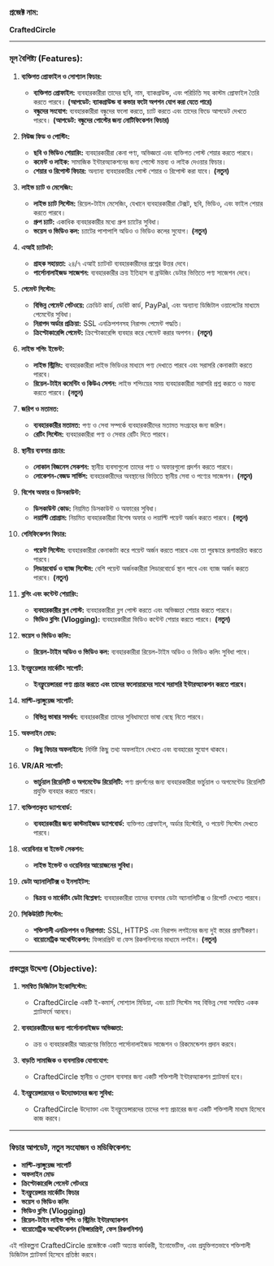 ### **প্রজেক্ট নাম:**  
**CraftedCircle**

---

### **মূল বৈশিষ্ট্য (Features):**

1. **ব্যক্তিগত প্রোফাইল ও সোশ্যাল ফিচার:**
   - **ব্যক্তিগত প্রোফাইল:** ব্যবহারকারীরা তাদের ছবি, নাম, ব্যাকগ্রাউন্ড, এবং পরিচিতি সহ কাস্টম প্রোফাইল তৈরি করতে পারবে। **(আপডেট: ব্যাকগ্রাউন্ড বা কভার ফটো অপশন যোগ করা যেতে পারে)**
   - **বন্ধুদের সংযোগ:** ব্যবহারকারীরা বন্ধুদের ফলো করতে, চ্যাট করতে এবং তাদের ফিডে আপডেট দেখতে পারবে। **(আপডেট: বন্ধুদের পোস্টের জন্য নোটিফিকেশন ফিচার)**

2. **নিউজ ফিড ও পোস্টিং:**
   - **ছবি ও ভিডিও শেয়ারিং:** ব্যবহারকারীরা কেনা পণ্য, অভিজ্ঞতা এবং ব্যক্তিগত পোস্ট শেয়ার করতে পারবে। 
   - **কমেন্ট ও লাইক:** সামাজিক ইন্টারঅ্যাকশনের জন্য পোস্টে মন্তব্য ও লাইক দেওয়ার ফিচার।
   - **শেয়ার ও রিপোস্ট ফিচার:** অন্যান্য ব্যবহারকারীর পোস্ট শেয়ার ও রিপোস্ট করা যাবে। **(নতুন)**

3. **লাইভ চ্যাট ও মেসেজিং:**
   - **লাইভ চ্যাট সিস্টেম:** রিয়েল-টাইম মেসেজিং, যেখানে ব্যবহারকারীরা টেক্সট, ছবি, ভিডিও, এবং ফাইল শেয়ার করতে পারবে।
   - **গ্রুপ চ্যাট:** একাধিক ব্যবহারকারীর মধ্যে গ্রুপ চ্যাটের সুবিধা।
   - **ভয়েস ও ভিডিও কল:** চ্যাটের পাশাপাশি অডিও ও ভিডিও কলের সুযোগ। **(নতুন)**

4. **এআই চ্যাটবট:**
   - **গ্রাহক সহায়তা:** ২৪/৭ এআই চ্যাটবট ব্যবহারকারীদের প্রশ্নের উত্তর দেবে।
   - **পার্সোনালাইজড সাজেশন:** ব্যবহারকারীর ক্রয় ইতিহাস বা ব্রাউজিং ডেটার ভিত্তিতে পণ্য সাজেশন দেবে।

5. **পেমেন্ট সিস্টেম:**
   - **বিভিন্ন পেমেন্ট গেটওয়ে:** ক্রেডিট কার্ড, ডেবিট কার্ড, PayPal, এবং অন্যান্য ডিজিটাল ওয়ালেটের মাধ্যমে পেমেন্টের সুবিধা।
   - **নিরাপদ অর্ডার প্রক্রিয়া:** SSL এনক্রিপশনসহ নিরাপদ পেমেন্ট পদ্ধতি।
   - **ক্রিপ্টোকারেন্সি পেমেন্ট:** ক্রিপ্টোকারেন্সি ব্যবহার করে পেমেন্ট করার অপশন। **(নতুন)**

6. **লাইভ শপিং ইভেন্ট:**
   - **লাইভ স্ট্রিমিং:** ব্যবহারকারীরা লাইভ ভিডিওর মাধ্যমে পণ্য দেখাতে পারবে এবং সরাসরি কেনাকাটা করতে পারবে।
   - **রিয়েল-টাইম কমেন্টিং ও কিউএ সেশন:** লাইভ শপিংয়ের সময় ব্যবহারকারীরা সরাসরি প্রশ্ন করতে ও মন্তব্য করতে পারবে। **(নতুন)**

7. **জরিপ ও মতামত:**
   - **ব্যবহারকারীর মতামত:** পণ্য ও সেবা সম্পর্কে ব্যবহারকারীদের মতামত সংগ্রহের জন্য জরিপ।
   - **রেটিং সিস্টেম:** ব্যবহারকারীরা পণ্য ও সেবার রেটিং দিতে পারবে।

8. **স্থানীয় ব্যবসার প্রচার:**
   - **লোকাল বিজনেস সেকশন:** স্থানীয় ব্যবসাগুলো তাদের পণ্য ও অফারগুলো প্রদর্শন করতে পারবে। 
   - **লোকেশন-বেজড সার্ভিস:** ব্যবহারকারীদের অবস্থানের ভিত্তিতে স্থানীয় সেবা ও পণ্যের সাজেশন। **(নতুন)**

9. **বিশেষ অফার ও ডিসকাউন্ট:**
   - **ডিসকাউন্ট কোড:** নিয়মিত ডিসকাউন্ট ও অফারের সুবিধা।
   - **লয়াল্টি প্রোগ্রাম:** নিয়মিত ব্যবহারকারীরা বিশেষ অফার ও লয়াল্টি পয়েন্ট অর্জন করতে পারবে। **(নতুন)**

10. **গেমিফিকেশন ফিচার:**
    - **পয়েন্ট সিস্টেম:** ব্যবহারকারীরা কেনাকাটা করে পয়েন্ট অর্জন করতে পারবে এবং তা পুরস্কারে রূপান্তরিত করতে পারবে।
    - **লিডারবোর্ড ও ব্যাজ সিস্টেম:** বেশি পয়েন্ট অর্জনকারীরা লিডারবোর্ডে স্থান পাবে এবং ব্যাজ অর্জন করতে পারবে। **(নতুন)**

11. **ব্লগিং এবং কন্টেন্ট শেয়ারিং:**
    - **ব্যবহারকারীর ব্লগ পোস্ট:** ব্যবহারকারীরা ব্লগ পোস্ট করতে এবং অভিজ্ঞতা শেয়ার করতে পারবে।
    - **ভিডিও ব্লগিং (Vlogging):** ব্যবহারকারীরা ভিডিও কন্টেন্ট শেয়ার করতে পারবে। **(নতুন)**

12. **ভয়েস ও ভিডিও কলিং:**
    - **রিয়েল-টাইম অডিও ও ভিডিও কল:** ব্যবহারকারীরা রিয়েল-টাইম অডিও ও ভিডিও কলিং সুবিধা পাবে।

13. **ইনফ্লুয়েন্সার মার্কেটিং সাপোর্ট:**
    - **ইনফ্লুয়েন্সাররা পণ্য প্রচার করতে এবং তাদের ফলোয়ারদের সাথে সরাসরি ইন্টারঅ্যাকশন করতে পারবে।**

14. **মাল্টি-ল্যাঙ্গুয়েজ সাপোর্ট:**
    - **বিভিন্ন ভাষার সমর্থন:** ব্যবহারকারীরা তাদের সুবিধামতো ভাষা বেছে নিতে পারবে।

15. **অফলাইন মোড:**
    - **কিছু ফিচার অফলাইনে:** নির্দিষ্ট কিছু তথ্য অফলাইনে দেখতে এবং ব্যবহারের সুযোগ থাকবে।

16. **VR/AR সাপোর্ট:**
    - **ভার্চুয়াল রিয়েলিটি ও অগমেন্টেড রিয়েলিটি:** পণ্য প্রদর্শনের জন্য ব্যবহারকারীরা ভার্চুয়াল ও অগমেন্টেড রিয়েলিটি প্রযুক্তি ব্যবহার করতে পারবে।

17. **ব্যক্তিগতকৃত ড্যাশবোর্ড:**
    - **ব্যবহারকারীর জন্য কাস্টমাইজড ড্যাশবোর্ড:** ব্যক্তিগত প্রোফাইল, অর্ডার হিস্টোরি, ও পয়েন্ট সিস্টেম দেখতে পারবে।

18. **ওয়েবিনার বা ইভেন্ট সেকশন:**
    - **লাইভ ইভেন্ট ও ওয়েবিনার আয়োজনের সুবিধা।**

19. **ডেটা অ্যানালিটিক্স ও ইনসাইটস:**
    - **বিক্রয় ও মার্কেটিং ডেটা বিশ্লেষণ:** ব্যবহারকারীরা তাদের ব্যবসার ডেটা অ্যানালিটিক্স ও রিপোর্ট দেখতে পারবে।

20. **সিকিউরিটি সিস্টেম:**
    - **শক্তিশালী এনক্রিপশন ও নিরাপত্তা:** SSL, HTTPS এবং নিরাপদ লগইনের জন্য দুই স্তরের প্রমাণীকরণ। 
    - **বায়োমেট্রিক অথেন্টিকেশন:** ফিঙ্গারপ্রিন্ট বা ফেস রিকগনিশনের মাধ্যমে লগইন। **(নতুন)**

---

### **প্রকল্পের উদ্দেশ্য (Objective):**

1. **সমন্বিত ডিজিটাল ইকোসিস্টেম:**
   - CraftedCircle একটি ই-কমার্স, সোশ্যাল মিডিয়া, এবং চ্যাট সিস্টেম সহ বিভিন্ন সেবা সমন্বিত একক প্ল্যাটফর্মে আনবে।

2. **ব্যবহারকারীদের জন্য পার্সোনালাইজড অভিজ্ঞতা:**
   - ক্রয় ও ব্যবহারকারীর আচরণের ভিত্তিতে পার্সোনালাইজড সাজেশন ও রিকমেন্ডেশন প্রদান করবে।

3. **বাড়তি সামাজিক ও ব্যবসায়িক যোগাযোগ:**
   - CraftedCircle স্থানীয় ও গ্লোবাল ব্যবসার জন্য একটি শক্তিশালী ইন্টারঅ্যাকশন প্ল্যাটফর্ম হবে।

4. **ইনফ্লুয়েন্সারদের ও উদ্যোক্তাদের জন্য সুবিধা:**
   - CraftedCircle উদ্যোক্তা এবং ইনফ্লুয়েন্সারদের তাদের পণ্য প্রচারের জন্য একটি শক্তিশালী মাধ্যম হিসেবে কাজ করবে।

---

### **ফিচার আপডেট, নতুন সংযোজন ও মডিফিকেশন:**
- **মাল্টি-ল্যাঙ্গুয়েজ সাপোর্ট**
- **অফলাইন মোড**
- **ক্রিপ্টোকারেন্সি পেমেন্ট গেটওয়ে**
- **ইনফ্লুয়েন্সার মার্কেটিং ফিচার**
- **ভয়েস ও ভিডিও কলিং**
- **ভিডিও ব্লগিং (Vlogging)**
- **রিয়েল-টাইম লাইভ শপিং ও স্ট্রিমিং ইন্টারঅ্যাকশন**
- **বায়োমেট্রিক অথেন্টিকেশন (ফিঙ্গারপ্রিন্ট, ফেস রিকগনিশন)**

এই পরিকল্পনা CraftedCircle প্রজেক্টকে একটি অত্যন্ত কার্যকরী, ইনোভেটিভ, এবং প্রযুক্তিগতভাবে শক্তিশালী ডিজিটাল প্ল্যাটফর্ম হিসেবে প্রতিষ্ঠা করবে।
